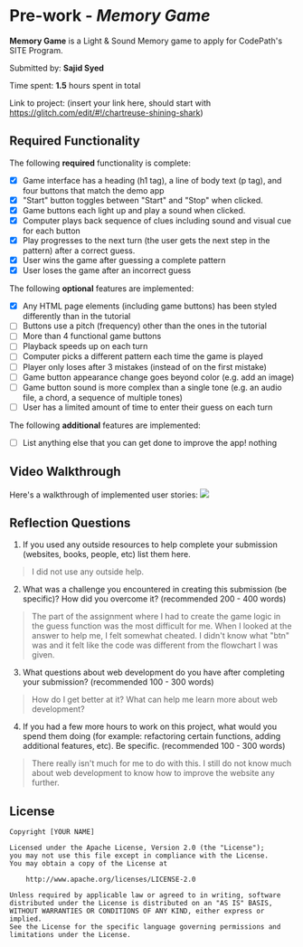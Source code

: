 # Pre-work - *Memory Game*

**Memory Game** is a Light & Sound Memory game to apply for CodePath's SITE Program. 

Submitted by: **Sajid Syed**

Time spent: **1.5** hours spent in total

Link to project: (insert your link here, should start with https://glitch.com/edit/#!/chartreuse-shining-shark)

## Required Functionality

The following **required** functionality is complete:

* [x] Game interface has a heading (h1 tag), a line of body text (p tag), and four buttons that match the demo app
* [x] "Start" button toggles between "Start" and "Stop" when clicked. 
* [x] Game buttons each light up and play a sound when clicked. 
* [x] Computer plays back sequence of clues including sound and visual cue for each button
* [x] Play progresses to the next turn (the user gets the next step in the pattern) after a correct guess. 
* [x] User wins the game after guessing a complete pattern
* [x] User loses the game after an incorrect guess

The following **optional** features are implemented:

* [x] Any HTML page elements (including game buttons) has been styled differently than in the tutorial
* [ ] Buttons use a pitch (frequency) other than the ones in the tutorial
* [ ] More than 4 functional game buttons
* [ ] Playback speeds up on each turn
* [ ] Computer picks a different pattern each time the game is played
* [ ] Player only loses after 3 mistakes (instead of on the first mistake)
* [ ] Game button appearance change goes beyond color (e.g. add an image)
* [ ] Game button sound is more complex than a single tone (e.g. an audio file, a chord, a sequence of multiple tones)
* [ ] User has a limited amount of time to enter their guess on each turn

The following **additional** features are implemented:

- [ ] List anything else that you can get done to improve the app!
nothing

## Video Walkthrough

Here's a walkthrough of implemented user stories:
![](http://g.recordit.co/GPAIv5edsF.gif)




## Reflection Questions
1. If you used any outside resources to help complete your submission (websites, books, people, etc) list them here. 

  >I did not use any outside help.

2. What was a challenge you encountered in creating this submission (be specific)? How did you overcome it? (recommended 200 - 400 words) 
  
  >The part of the assignment where I had to create the game logic in the guess function was the most difficult for me. When I looked at the answer to help me,
  I felt somewhat cheated. I didn't know what "btn" was and it felt like the code was different from the flowchart I was given. 

3. What questions about web development do you have after completing your submission? (recommended 100 - 300 words) 

  >How do I get better at it? What can help me learn more about web development?

4. If you had a few more hours to work on this project, what would you spend them doing (for example: refactoring certain functions, adding additional features, etc). Be specific. (recommended 100 - 300 words) 

  >There really isn't much for me to do with this. I still do not know much about web development to know how to improve
  the website any further.



## License

    Copyright [YOUR NAME]

    Licensed under the Apache License, Version 2.0 (the "License");
    you may not use this file except in compliance with the License.
    You may obtain a copy of the License at

        http://www.apache.org/licenses/LICENSE-2.0

    Unless required by applicable law or agreed to in writing, software
    distributed under the License is distributed on an "AS IS" BASIS,
    WITHOUT WARRANTIES OR CONDITIONS OF ANY KIND, either express or implied.
    See the License for the specific language governing permissions and
    limitations under the License.